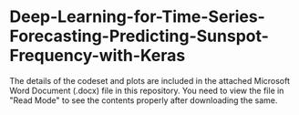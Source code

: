 # Deep-Learning-for-Time-Series-Forecasting-Predicting-Sunspot-Frequency-with-Keras

The details of the codeset and plots are included in the attached Microsoft Word Document (.docx) file in this repository. 
You need to view the file in "Read Mode" to see the contents properly after downloading the same.
